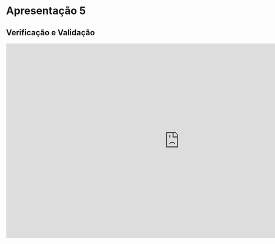# Apresentação 5

## Verificação e Validação

<iframe width="942" height="530" src="https://www.youtube.com/embed/VDuAN5cDDsQ" title="Apresentação 5 | Requisitos de Software | VAlidação e Verificação" frameborder="0" allow="accelerometer; autoplay; clipboard-write; encrypted-media; gyroscope; picture-in-picture" allowfullscreen></iframe>